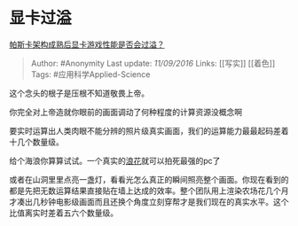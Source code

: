 # 
# 显卡过溢
[帕斯卡架构成熟后显卡游戏性能是否会过溢？](https://www.zhihu.com/question/46513964/answer/121414339)

> Author: #Anonymity 
Last update: *11/09/2016* 
Links: [[写实]] [[着色]]
Tags: #应用科学Applied-Science 

这个念头的根子是压根不知道敬畏上帝。

你完全对上帝造就你眼前的画面调动了何种程度的计算资源没概念啊

要实时运算出人类肉眼不能分辨的照片级真实画面，我们的运算能力最最起码差着十几个数量级。

给个海浪你算算试试。一个真实的[浪花](https://www.zhihu.com/search?q=%E6%B5%AA%E8%8A%B1&search_source=Entity&hybrid_search_source=Entity&hybrid_search_extra=%7B%22sourceType%22%3A%22answer%22%2C%22sourceId%22%3A121414339%7D)就可以拍死最强的pc了

或者在山洞里里点亮一盏灯，看看光怎么真正的瞬间照亮整个画面。你现在看到的都是先把无数运算结果直接贴在墙上达成的效率。整个团队用上渲染农场花几个月才凑出几秒钟电影级画面而且还换个角度立刻穿帮才是我们现在的真实水平。这个比值离实时差着五六个数量级。

